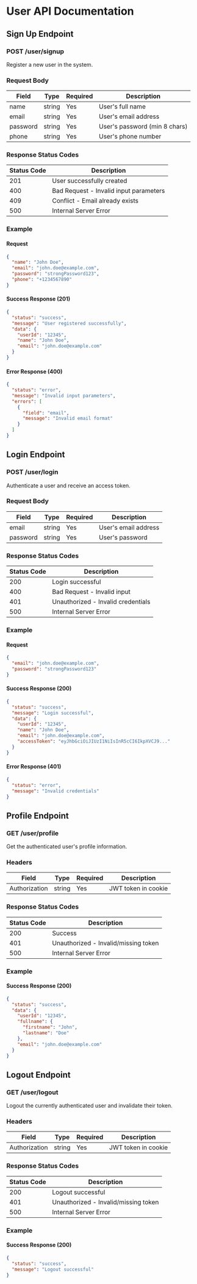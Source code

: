 # User API Documentation

## Sign Up Endpoint

### POST /user/signup

Register a new user in the system.

### Request Body

| Field      | Type     | Required | Description                    |
|------------|----------|----------|--------------------------------|
| name       | string   | Yes      | User's full name              |
| email      | string   | Yes      | User's email address          |
| password   | string   | Yes      | User's password (min 8 chars) |
| phone      | string   | Yes      | User's phone number           |

### Response Status Codes

| Status Code | Description                                          |
|-------------|------------------------------------------------------|
| 201         | User successfully created                             |
| 400         | Bad Request - Invalid input parameters                |
| 409         | Conflict - Email already exists                       |
| 500         | Internal Server Error                                 |

### Example

#### Request
```json
{
  "name": "John Doe",
  "email": "john.doe@example.com",
  "password": "strongPassword123",
  "phone": "+1234567890"
}
```

#### Success Response (201)
```json
{
  "status": "success",
  "message": "User registered successfully",
  "data": {
    "userId": "12345",
    "name": "John Doe",
    "email": "john.doe@example.com"
  }
}
```

#### Error Response (400)
```json
{
  "status": "error",
  "message": "Invalid input parameters",
  "errors": [
    {
      "field": "email",
      "message": "Invalid email format"
    }
  ]
}
```

## Login Endpoint

### POST /user/login

Authenticate a user and receive an access token.

### Request Body

| Field    | Type   | Required | Description             |
|----------|--------|----------|-------------------------|
| email    | string | Yes      | User's email address   |
| password | string | Yes      | User's password        |

### Response Status Codes

| Status Code | Description                           |
|------------|---------------------------------------|
| 200        | Login successful                      |
| 400        | Bad Request - Invalid input           |
| 401        | Unauthorized - Invalid credentials     |
| 500        | Internal Server Error                 |

### Example

#### Request
```json
{
  "email": "john.doe@example.com",
  "password": "strongPassword123"
}
```

#### Success Response (200)
```json
{
  "status": "success",
  "message": "Login successful",
  "data": {
    "userId": "12345",
    "name": "John Doe",
    "email": "john.doe@example.com",
    "accessToken": "eyJhbGciOiJIUzI1NiIsInR5cCI6IkpXVCJ9..."
  }
}
```

#### Error Response (401)
```json
{
  "status": "error",
  "message": "Invalid credentials"
}
```

## Profile Endpoint

### GET /user/profile

Get the authenticated user's profile information.

### Headers
| Field         | Type   | Required | Description          |
|---------------|--------|----------|----------------------|
| Authorization | string | Yes      | JWT token in cookie  |

### Response Status Codes
| Status Code | Description                           |
|------------|---------------------------------------|
| 200        | Success                               |
| 401        | Unauthorized - Invalid/missing token   |
| 500        | Internal Server Error                 |

### Example

#### Success Response (200)
```json
{
  "status": "success",
  "data": {
    "userId": "12345",
    "fullname": {
      "firstname": "John",
      "lastname": "Doe"
    },
    "email": "john.doe@example.com"
  }
}
```

## Logout Endpoint

### GET /user/logout

Logout the currently authenticated user and invalidate their token.

### Headers
| Field         | Type   | Required | Description          |
|---------------|--------|----------|----------------------|
| Authorization | string | Yes      | JWT token in cookie  |

### Response Status Codes
| Status Code | Description                           |
|------------|---------------------------------------|
| 200        | Logout successful                     |
| 401        | Unauthorized - Invalid/missing token   |
| 500        | Internal Server Error                 |

### Example

#### Success Response (200)
```json
{
  "status": "success",
  "message": "Logout successful"
}
```
